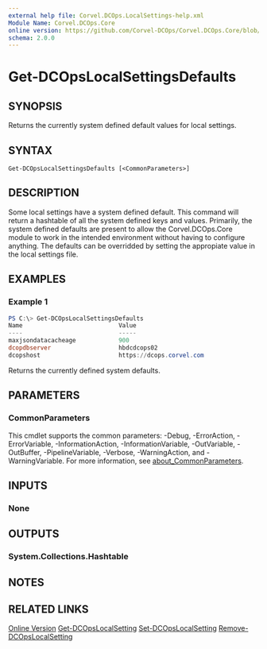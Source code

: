 ```yaml
---
external help file: Corvel.DCOps.LocalSettings-help.xml
Module Name: Corvel.DCOps.Core
online version: https://github.com/Corvel-DCOps/Corvel.DCOps.Core/blob/main/Source/docs/Get-DCOpsLocalSettingsDefaults.md
schema: 2.0.0
---
```


# Get-DCOpsLocalSettingsDefaults

## SYNOPSIS
Returns the currently system defined default values for local settings.

## SYNTAX

```
Get-DCOpsLocalSettingsDefaults [<CommonParameters>]
```

## DESCRIPTION
Some local settings have a system defined default. This command will return a hashtable of all the 
system defined keys and values.
Primarily, the system defined defaults are present to allow the Corvel.DCOps.Core module to work in 
the intended environment without having to configure anything.
The defaults can be overridded by setting the appropiate value in the local settings file.

## EXAMPLES

### Example 1
```powershell
PS C:\> Get-DCOpsLocalSettingsDefaults
Name                           Value
----                           -----
maxjsondatacacheage            900
dcopdbserver                   hbdcdcops02
dcopshost                      https://dcops.corvel.com
```

Returns the currently defined system defaults.

## PARAMETERS

### CommonParameters
This cmdlet supports the common parameters: -Debug, -ErrorAction, -ErrorVariable, -InformationAction, -InformationVariable, -OutVariable, -OutBuffer, -PipelineVariable, -Verbose, -WarningAction, and -WarningVariable. For more information, see [about_CommonParameters](http://go.microsoft.com/fwlink/?LinkID=113216).

## INPUTS

### None

## OUTPUTS

### System.Collections.Hashtable

## NOTES

## RELATED LINKS

[Online Version](https://github.com/Corvel-DCOps/Corvel.DCOps.Core/blob/main/Source/docs/Get-DCOpsLocalSettingsDefaults.md)
[Get-DCOpsLocalSetting]()
[Set-DCOpsLocalSetting]()
[Remove-DCOpsLocalSetting]()
